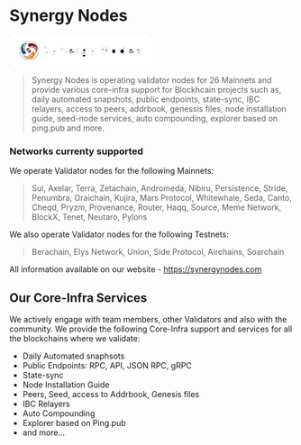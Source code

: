 # Synergy Nodes
<img src="https://raw.githubusercontent.com/SynergyNodes/SynergyNodes_Logo/main/Synergy_Nodes.png" style="width: 50%; fill: white;" />

> Synergy Nodes is operating validator nodes for 26 Mainnets and provide various core-infra support for Blockhcain projects such as, daily automated snapshots, public endpoints, state-sync, IBC relayers, access to peers, addrbook, genessis files, node installation guide, seed-node services, auto compounding, explorer based on ping.pub and more.
> 

### Networks currenty supported 
We operate Validator nodes for the following Mainnets:
> Sui, Axelar, Terra, Zetachain, Andromeda, Nibiru, Persistence, Stride, Penumbra, Oraichain, Kujira, Mars Protocol, Whitewhale, Seda, Canto, Cheqd, Pryzm, Provenance, Router, Haqq, Source, Meme Network, BlockX, Tenet, Neutaro, Pylons

We also operate Validator nodes for the following Testnets:
> Berachain, Elys Network, Union, Side Protocol, Airchains, Soarchain

All information available on our website - https://synergynodes.com

## Our Core-Infra Services

We actively engage with team members, other Validators and also with the community. We provide the following Core-Infra support and services for all the blockchains where we validate:
- Daily Automated snaphsots
- Public Endpoints: RPC, API, JSON RPC, gRPC
- State-sync
- Node Installation Guide
- Peers, Seed, access to Addrbook, Genesis files
- IBC Relayers
- Auto Compounding
- Explorer based on Ping.pub
- and more...

